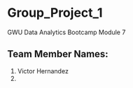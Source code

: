 # Group_Project_1
GWU Data Analytics Bootcamp Module 7
## Team Member Names:
1. Victor Hernandez
2.
